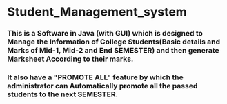 # Student_Management_system

### This is a Software in Java (with GUI) which is designed to Manage the Information of College Students(Basic details and Marks of Mid-1, Mid-2 and End SEMESTER) and then generate Marksheet According to their marks. 

### It also have a "PROMOTE ALL" feature by which the administrator can Automatically promote all the passed students to the next SEMESTER.
